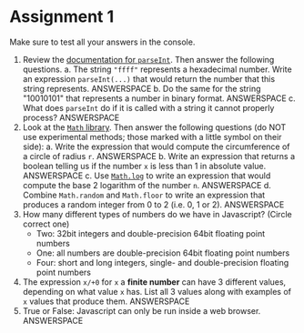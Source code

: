 # Assignment 1

Make sure to test all your answers in the console.

1. Review the [documentation for `parseInt`](https://developer.mozilla.org/en-US/docs/Web/JavaScript/Reference/Global_Objects/parseInt). Then answer the following questions.
    a. The string `"ffff"` represents a hexadecimal number. Write an expression `parseInt(...)` that would return the number that this string represents.
    ANSWERSPACE
    b. Do the same for the string "10010101" that represents a number in binary format.
    ANSWERSPACE
    c. What does `parseInt` do if it is called with a string it cannot properly process?
    ANSWERSPACE
2. Look at the [`Math` library](https://developer.mozilla.org/en-US/docs/Web/JavaScript/Reference/Global_Objects/Math). Then answer the following questions (do NOT use experimental methods; those marked with a little symbol on their side):
    a. Write the expression that would compute the circumference of a circle of radius `r`.
    ANSWERSPACE
    b. Write an expression that returns a boolean telling us if the number `x` is less than 1 in absolute value.
    ANSWERSPACE
    c. Use [`Math.log`](https://developer.mozilla.org/en-US/docs/Web/JavaScript/Reference/Global_Objects/Math/log) to write an expression that would compute the base 2 logarithm of the number `n`.
    ANSWERSPACE
    d. Combine `Math.random` and `Math.floor` to write an expression that produces a random integer from 0 to 2 (i.e. 0, 1 or 2).
    ANSWERSPACE
3. How many different types of numbers do we have in Javascript? (Circle correct one)
    - Two: 32bit integers and double-precision 64bit floating point numbers
    - One: all numbers are double-precision 64bit floating point numbers
    - Four: short and long integers, single- and double-precision floating point numbers
4. The expression `x/+0` for `x` a **finite number** can have 3 different values, depending on what value `x` has. List all 3 values along with examples of `x` values that produce them.
ANSWERSPACE
5. True or False: Javascript can only be run inside a web browser.
ANSWERSPACE
